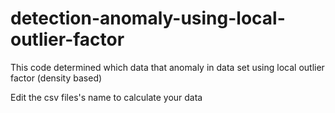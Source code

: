 # detection-anomaly-using-local-outlier-factor
This code determined which data that anomaly in data set using local outlier factor (density based)

Edit the csv files's name to calculate your data
